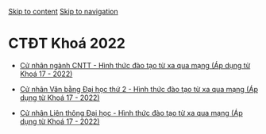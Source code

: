 [Skip to content](https://daa.uit.edu.vn/tu-xa/ctdt-khoa-2022#main)
 [Skip to navigation](https://daa.uit.edu.vn/tu-xa/ctdt-khoa-2022#main-nav)

CTĐT Khoá 2022
==============

*   [Cử nhân ngành CNTT - Hình thức đào tạo từ xa qua mạng (Áp dụng từ Khoá 17 - 2022)](https://daa.uit.edu.vn/content/cu-nhan-nganh-cntt-hinh-thuc-dao-tao-tu-xa-qua-mang-ap-dung-tu-khoa-17-2022)
    
*   [Cử nhân Văn bằng Đại học thứ 2 - Hình thức đào tạo từ xa qua mạng (Áp dụng từ Khoá 17 - 2022)](https://daa.uit.edu.vn/content/cu-nhan-van-bang-dai-hoc-thu-2-hinh-thuc-dao-tao-tu-xa-qua-mang-ap-dung-tu-khoa-17-2022)
    
*   [Cử nhân Liên thông Đại học - Hình thức đào tạo từ xa qua mạng (Áp dụng từ Khoá 17 - 2022)](https://daa.uit.edu.vn/content/cu-nhan-lien-thong-dai-hoc-hinh-thuc-dao-tao-tu-xa-qua-mang-ap-dung-tu-khoa-17-2022)